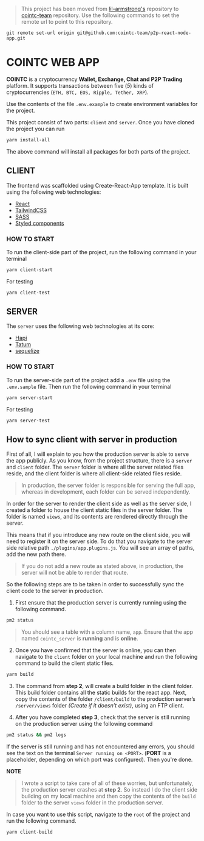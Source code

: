 > This project has been moved from [lil-armstrong's](https://github.com/lil-armstrong/p2p-react-node-app) repository to [cointc-team]([git@github.com:cointc-team/p2p-react-node-app.git](https://github.com/cointc-team/p2p-react-node-app)) repository. Use the following commands to set the remote url to point to this repository.

```git
git remote set-url origin git@github.com:cointc-team/p2p-react-node-app.git
```


# **COINTC WEB APP**
**COINTC** is a cryptocurrency **Wallet, Exchange, Chat and P2P Trading** platform. It supports transactions between five (_5_) kinds of cryptocurrencies (`ETH, BTC, EOS, Ripple, Tether, XRP`).

Use the contents of the file `.env.example` to create environment variables for the project.

This project consist of two parts: `client` and `server`. Once you have cloned the project you can run 

```bash
yarn install-all
```
The above command will install all packages for both parts of the project.

## CLIENT
The frontend was scaffolded using Create-React-App template. It is built using the following web technologies:
+ [React](https://reactjs.org)
+ [TailwindCSS](https://tailwindcss.com)
+ [SASS](https://sass-lang.com)
+ [Styled components](https://styled-components.com/docs)

### HOW TO START
To run the client-side part of the project, run the following command in your terminal

```bash
yarn client-start
```
For testing

```bash
yarn client-test
```

## SERVER
The `server` uses the following web technologies at its core:
+ [Hapi](https://hapi.dev)
+ [Tatum](https://tatum.io)
+ [sequelize](https://sequelize.org)

### HOW TO START
To run the server-side part of the project add a `.env` file using the `.env.sample` file. Then run the following command in your terminal

```bash
yarn server-start
```
For testing

```bash
yarn server-test
```

## How to sync client with server in production
First of all, I will explain to you how the production server is able to serve the app publicly. As you know, from the project structure, there is a `server` and `client` folder. The `server` folder is where all the server related files reside, and the client folder is where all client-side related files reside. 

> In production, the server folder is responsible for serving the full app, whereas in development, each folder can be served independently.

In order for the server to render the client side as well as the server side, I created a folder to house the client static files in the server folder. The folder is named `views`, and its contents are rendered directly through the server. 


This means that if you introduce any new route on the client side, you will need to register it on the server side. To do that you navigate to the server side relative path `./plugins/app.plugins.js`. You will see an array of paths, add the new path there.

> If you do not add a new route as stated above, in production, the server will not be able to render that route.

So the following steps are to be taken in order to successfully sync the client code to the server in production. 

1) First ensure that the production server is currently running using the following command.

  ```bash
  pm2 status
  ```

  > You should see a table with a column name, `app`. Ensure that the app named `cointc_server` is **running** and is **online**.

2) Once you have confirmed that the server is online, you can then navigate to the `client` folder  on your local machine and run the following command to build the client static files.

  ```bash
  yarn build
  ```

3) The command from **step 2**, will create a build folder in the client folder. This build folder contains all the static builds for the react app.
Next, copy the contents of the folder `/client/build` to the production server’s `/server/views` folder *(Create if it doesn’t exist)*, using an FTP client.

4) After you have completed **step 3**,  check that the server is still running on the production server using the following command
  
  ```bash
  pm2 status && pm2 logs
  ```

  If the server is still running and has not encountered any errors, you should see the text on the terminal `Server running on <PORT>`. (__PORT__ is a placeholder, depending on which port was configured). Then you're done.

**NOTE**

> I wrote a script to take care of all of these worries, but unfortunately, the production server crashes at **step 2**. So instead I do the client side building on my local machine and then copy the contents of the `build` folder to the server `views` folder in the production server. 
> 
In case you want to use this script, navigate to the `root` of the project and run the following command.

```bash
yarn client-build
```
